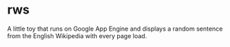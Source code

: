 # rws

A little toy that runs on Google App Engine and displays a random sentence from the English Wikipedia with every page load.
